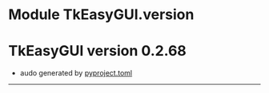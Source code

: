 # Module TkEasyGUI.version

# TkEasyGUI version 0.2.68

- audo generated by [pyproject.toml](https://github.com/kujirahand/tkeasygui-python/blob/main/pyproject.toml)

---------------------------



